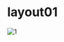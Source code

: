 # layout01

![1](https://user-images.githubusercontent.com/42693257/71320653-c93a9780-24f1-11ea-8331-e7668f44f723.png)
